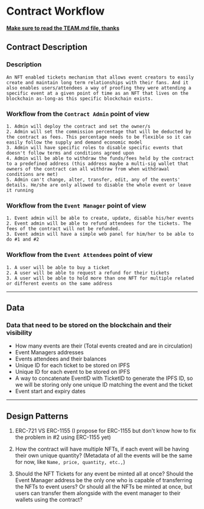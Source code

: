 # Contract Workflow

**<u>Make sure to read the [TEAM.md](TEAM.md) file, thanks</u>**

## Contract Description

### Description

```text
An NFT enabled tickets mechanism that allows event creators to easily create and maintain long term relationships with their fans. And it also enables users/attendees a way of proofing they were attending a specific event at a given point of time as an NFT that lives on the blockchain as-long-as this specific blockchain exists.
```

### Workflow from the `Contract Admin` point of view

```text
1. Admin will deploy the contract and set the owner/s
2. Admin will set the commission percentage that will be deducted by the contract as fees. This percentage needs to be flexible so it can easily follow the supply and demand economic model
3. Admin will have specific roles to disable specific events that doesn't follow terms and conditions agreed upon
4. Admin will be able to withdraw the funds/fees held by the contract to a predefined address (this address maybe a multi-sig wallet that owners of the contract can all withdraw from when withdrawal conditions are met)
5. Admin can't change, alter, transfer, edit, any of the events' details. He/she are only allowed to disable the whole event or leave it running

```

### Workflow from the `Event Manager` point of view

```text
1. Event admin will be able to create, update, disable his/her events
2. Event admin will be able to refund attendees for the tickets. The fees of the contract will not be refunded.
3. Event admin will have a simple web panel for him/her to be able to do #1 and #2

```

### Workflow from the `Event Attendees` point of view

```text
1. A user will be able to buy a ticket
2. A user will be able to request a refund for their tickets
3. A user will be able to hold more than one NFT for multiple related or different events on the same address

```

---

## Data

### Data that need to be stored on the blockchain and their visibility

* How many events are their (Total events created and are in circulation)
* Event Managers addresses
* Events attendees and their balances
* Unique ID for each ticket to be stored on IPFS
* Unique ID for each event to be stored on IPFS
* A way to concatenate EventID with TicketID to generate the IPFS ID, so we will be storing only one unique ID matching the event and the ticket
* Event start and expiry dates

---

## Design Patterns

1. ERC-721 VS ERC-1155 (I propose for ERC-1155 but don't know how to fix the problem in #2 using ERC-1155 yet)

2. How the contract will have multiple NFTs, if each event will be having their own unique quantity? (Metadata of all the events will be the same for now, like `Name, price, quantity, etc.,`)

3. Should the NFT Tickets for any event be minted all at once? Should the Event Manager address be the only one who is capable of transferring the NFTs to event users? Or should all the NFTs be minted at once, but users can transfer them alongside with the event manager to their wallets using the contract?
